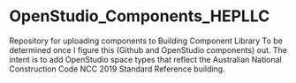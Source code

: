 # OpenStudio_Components_HEPLLC
Repository for uploading components to Building Component Library
To be determined once I figure this (Github and OpenStudio components) out.  The intent is to add OpenStudio space types that reflect the Australian National Construction Code NCC 2019 Standard Reference building.
